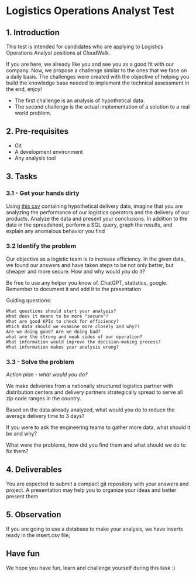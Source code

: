 # Logistics Operations Analyst Test

## 1. Introduction

This test is intended for candidates who are applying to Logistics Operations Analyst positions at CloudWalk.

If you are here, we already like you and see you as a good fit with our company. 
Now, we propose a challenge similar to the ones that we face on a daily basis.
The challenges were created with the objective of helping you build the knowledge base needed to implement 
the technical assessment in the end, enjoy!

- The first challenge is an analysis of hypothetical data.
- The second challenge is the actual implementation of a solution to a real world problem.

## 2. Pre-requisites

- Git
- A development environment
- Any analysis tool 

## 3. Tasks

### 3.1 - Get your hands dirty

Using [this csv](https://github.com/fabiomdlima/Logistics/blob/main/logistic-case-v4.csv) 
containing hypothetical delivery data, imagine that you are analyzing the performance of our logistics operators and the delivery of our products. Analyze the data and present your conclusions. In addition to the data in the spreadsheet, perform a SQL query, graph the results, and explain any anomalous behavior you find

### 3.2 Identify the problem
Our objective as a logistic team is to increase efficiency. In the given data, we found our answers and have taken steps to be not only better, but cheaper and more secure. How and why would *you* do it? 

Be free to use any helper you know of. ChatGPT, statistics, google.
Remember to document it and add it to the presentation

Guiding questions: 

    What questions should start your analysis?
    What does it means to be more "secure"?
    What are good KPIs to check for efficiency? 
    Which data should we examine more closely and why??
    Are we doing good? Are we doing bad?
    what are the strong and weak sides of our operation?
    What information would improve the decision-making process?
    What information makes your analysis wrong?

### 3.3 - Solve the problem
*Action plan - what would you do?*

We make deliveries from a nationally structured logistics partner with distribution centers and delivery partners strategically spread to serve all zip code ranges in the country.

Based on the data already analyzed, what would you do to reduce the average delivery time to 3 days?

If you were to ask the engineering teams to gather more data, what should it be and why?

What were the problems, how did you find them and what should we do to fix them?

## 4. Deliverables

You are expected to submit a compact git repository with your answers and project.
A presentation may help you to organize your ideas and better present them

## 5. Observation
If you are going to use a database to make your analysis, we have inserts ready in the insert.csv file; 

## Have fun
We hope you have fun, learn and challenge yourself during this task :)